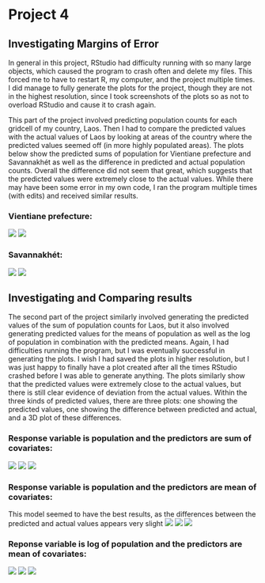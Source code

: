 # Project 4
## Investigating Margins of Error
In general in this project, RStudio had difficulty running with so many large objects, which caused the program to crash often and delete my files. This forced me to have to restart R, my computer, and the project multiple times. I did manage to fully generate the plots for the project, though they are not in the highest resolution, since I took screenshots of the plots so as not to overload RStudio and cause it to crash again.

This part of the project involved predicting population counts for each gridcell of my country, Laos. Then I had to compare the predicted values with the actual values of Laos by looking at areas of the country where the predicted values seemed off (in more highly populated areas). The plots below show the predicted sums of population for Vientiane prefecture and Savannakhét as well as the difference in predicted and actual population counts. Overall the difference did not seem that great, which suggests that the predicted values were extremely close to the actual values. While there may have been some error in my own code, I ran the program multiple times (with edits) and received similar results.
### Vientiane prefecture:
![](vientiane_plot2.png)
![](urban_pop2.png)
### Savannakhét:
![](urban2_diff.png)
![](urban2_pop.png)
## Investigating and Comparing results
The second part of the project similarly involved generating the predicted values of the sum of population counts for Laos, but it also involved generating predicted values for the means of population as well as the log of population in combination with the predicted means. Again, I had difficulties running the program, but I was eventually successful in generating the plots. I wish I had saved the plots in higher resolution, but I was just happy to finally have a plot created after all the times RStudio crashed before I was able to generate anything. The plots similarly show that the predicted values were extremely close to the actual values, but there is still clear evidence of deviation from the actual values. Within the three kinds of predicted values, there are three plots: one showing the predicted values, one showing the difference between predicted and actual, and a 3D plot of these differences.
### Response variable is population and the predictors are sum of covariates:
![](p2_pop_sums.png)
![](p2_diff_sums.png)
![](diff)
### Response variable is population and the predictors are mean of covariates:
This model seemed to have the best results, as the differences between the predicted and actual values appears very slight
![](p2_pop_means.png)
![](p2_diff_means.png)
![](diff2)
### Reponse variable is log of population and the predictors are mean of covariates:
![](p2_pop_logpop.png)
![](p2_diff_logpop.png)
![](diff3)
